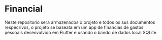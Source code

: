 # Financial
Neste repositorio sera armazenados o projeto e todos os sus documentos respecrivos, o projeto se baseata em um app de financias de gastos pessoais desenvolvido em Flutter e usando o bando de dados local SQLite.
